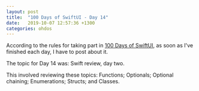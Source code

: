 ```yaml
---
layout: post
title:  "100 Days of SwiftUI - Day 14"
date:   2019-10-07 12:57:36 +1300
categories: ohdos
---
```

According to the rules for taking part in [100 Days of SwiftUI](https://www.hackingwithswift.com/100/swiftui), as soon as I've finished each day, I have to post about it.

The topic for Day 14 was: Swift review, day two.

This involved reviewing these topics: Functions; Optionals; Optional chaining; Enumerations; Structs; and Classes.
